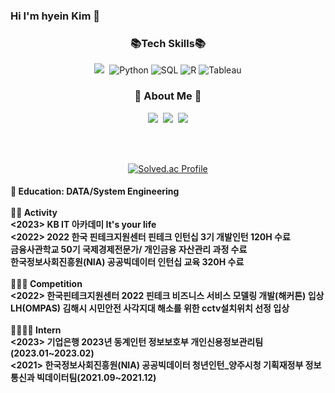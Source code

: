 ### Hi I'm hyein Kim 👋

<h3 align="center"> 📚Tech Skills📚 </h3>
<div align=center>     
    <img src="https://img.shields.io/badge/Java-007396?style=flat-square&logo=Java&logoColor=white"/></a>&nbsp
    <img alt="Python" src="https://img.shields.io/badge/python%20-%2314354C.svg?&style=flat-square&logo=python&logoColor=white"/> 
    <img alt="SQL" src="https://img.shields.io/badge/MySQL-005C84?style=flat-square&logo=mysql&logoColor=white"/>   
    <img alt="R" src="https://img.shields.io/badge/R-276DC3?style=flat-square&logo=R&logoColor=white"/>  
    <img alt="Tableau" src="https://img.shields.io/badge/Tableau-E97627?style=flat-square&logo=Tableau&logoColor=white">

<h3 align="center">🌈 About Me 🌈</h3>
<p align="center">
  <a href="https://henni.tistory.com/"><img src="https://img.shields.io/badge/Tech%20Blog-11B48A?style=flat-square&logo=Vimeo&logoColor=white&link=https://velog.io/@hyeinisfree"/></a>&nbsp
  <a href="https://www.instagram.com/hen._.ni//"><img src="https://img.shields.io/badge/Instagram-E4405F?style=flat-square&logo=Instagram&logoColor=white&link=https://www.instagram.com/hye_inisfree/"/></a>&nbsp
  <a href="mailto:henni07580@gmail.com"><img src="https://img.shields.io/badge/Gmail-d14836?style=flat-square&logo=Gmail&logoColor=white&link=kimhyein7110@gmail.com"/></a>
</p>
</br>
</br>

[![Solved.ac Profile](http://mazassumnida.wtf/api/v2/generate_badge?boj=haein0758)](https://solved.ac/haein0758/)




<h4 align = "left">🌱 Education: DATA/System Engineering </br></br>
🌱🌱 Activity</br>
<2023> KB IT 아카데미 It's your life</br>
<2022> 2022 한국 핀테크지원센터 핀테크 인턴십 3기 개발인턴 120H 수료</br>
 금융사관학교 50기 국제경제전문가/ 개인금융 자산관리 과정 수료</br>
 한국정보사회진흥원(NIA) 공공빅데이터 인턴십 교육 320H 수료</br></br>
🌱🌱🌱 Competition</br>
<2022> 한국핀테크지원센터 2022 핀테크 비즈니스 서비스 모델링 개발(해커톤) 입상</br>
LH(OMPAS) 김해시 시민안전 사각지대 해소를 위한 cctv설치위치 선정 입상</br></br>
🌱🌱🌱🌱 Intern</br>
<2023> 기업은행 2023년 동계인턴 정보보호부 개인신용정보관리팀 (2023.01~2023.02)</br>
<2021> 한국정보사회진흥원(NIA) 공공빅데이터 청년인턴_양주시청 기획재정부 정보통신과 빅데이터팀(2021.09~2021.12)
  


